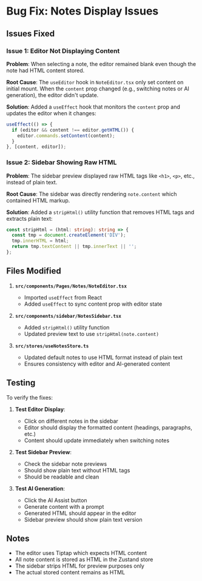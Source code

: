 # Bug Fix: Notes Display Issues

## Issues Fixed

### Issue 1: Editor Not Displaying Content
**Problem**: When selecting a note, the editor remained blank even though the note had HTML content stored.

**Root Cause**: The `useEditor` hook in `NoteEditor.tsx` only set content on initial mount. When the `content` prop changed (e.g., switching notes or AI generation), the editor didn't update.

**Solution**: Added a `useEffect` hook that monitors the `content` prop and updates the editor when it changes:

```typescript
useEffect(() => {
  if (editor && content !== editor.getHTML()) {
    editor.commands.setContent(content);
  }
}, [content, editor]);
```

### Issue 2: Sidebar Showing Raw HTML
**Problem**: The sidebar preview displayed raw HTML tags like `<h1>`, `<p>`, etc., instead of plain text.

**Root Cause**: The sidebar was directly rendering `note.content` which contained HTML markup.

**Solution**: Added a `stripHtml()` utility function that removes HTML tags and extracts plain text:

```typescript
const stripHtml = (html: string): string => {
  const tmp = document.createElement('DIV');
  tmp.innerHTML = html;
  return tmp.textContent || tmp.innerText || '';
};
```

## Files Modified

1. **`src/components/Pages/Notes/NoteEditor.tsx`**
   - Imported `useEffect` from React
   - Added `useEffect` to sync content prop with editor state

2. **`src/components/sidebar/NotesSidebar.tsx`**
   - Added `stripHtml()` utility function
   - Updated preview text to use `stripHtml(note.content)`

3. **`src/stores/useNotesStore.ts`**
   - Updated default notes to use HTML format instead of plain text
   - Ensures consistency with editor and AI-generated content

## Testing

To verify the fixes:

1. **Test Editor Display**:
   - Click on different notes in the sidebar
   - Editor should display the formatted content (headings, paragraphs, etc.)
   - Content should update immediately when switching notes

2. **Test Sidebar Preview**:
   - Check the sidebar note previews
   - Should show plain text without HTML tags
   - Should be readable and clean

3. **Test AI Generation**:
   - Click the AI Assist button
   - Generate content with a prompt
   - Generated HTML should appear in the editor
   - Sidebar preview should show plain text version

## Notes

- The editor uses Tiptap which expects HTML content
- All note content is stored as HTML in the Zustand store
- The sidebar strips HTML for preview purposes only
- The actual stored content remains as HTML
